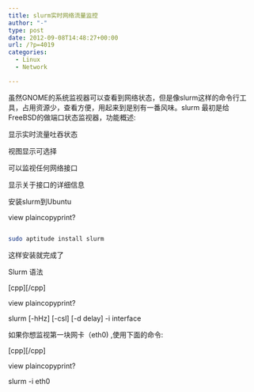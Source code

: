 ```yaml
---
title: slurm实时网络流量监控
author: "-"
type: post
date: 2012-09-08T14:48:27+00:00
url: /?p=4019
categories:
  - Linux
  - Network

---
```


虽然GNOME的系统监视器可以查看到网络状态，但是像slurm这样的命令行工具，占用资源少，查看方便，用起来到是别有一番风味。slurm 最初是给FreeBSD的做端口状态监视器，功能概述: 

显示实时流量吐吞状态

视图显示可选择

可以监视任何网络接口

显示关于接口的详细信息

安装slurm到Ubuntu


view plaincopyprint?

```bash

sudo aptitude install slurm

```

这样安装就完成了

Slurm 语法

[cpp][/cpp]

view plaincopyprint?

slurm [-hHz] [-csl] [-d delay] -i interface

如果你想监视第一块网卡（eth0) ,使用下面的命令: 

[cpp][/cpp]

view plaincopyprint?

slurm -i eth0
